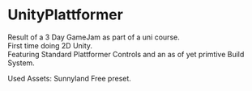 # UnityPlattformer
Result of a 3 Day GameJam as part of a uni course. <br />
First time doing 2D Unity.                         <br />
Featuring Standard Plattformer Controls and an as of yet primtive Build System.<br />

Used Assets: Sunnyland Free preset.

